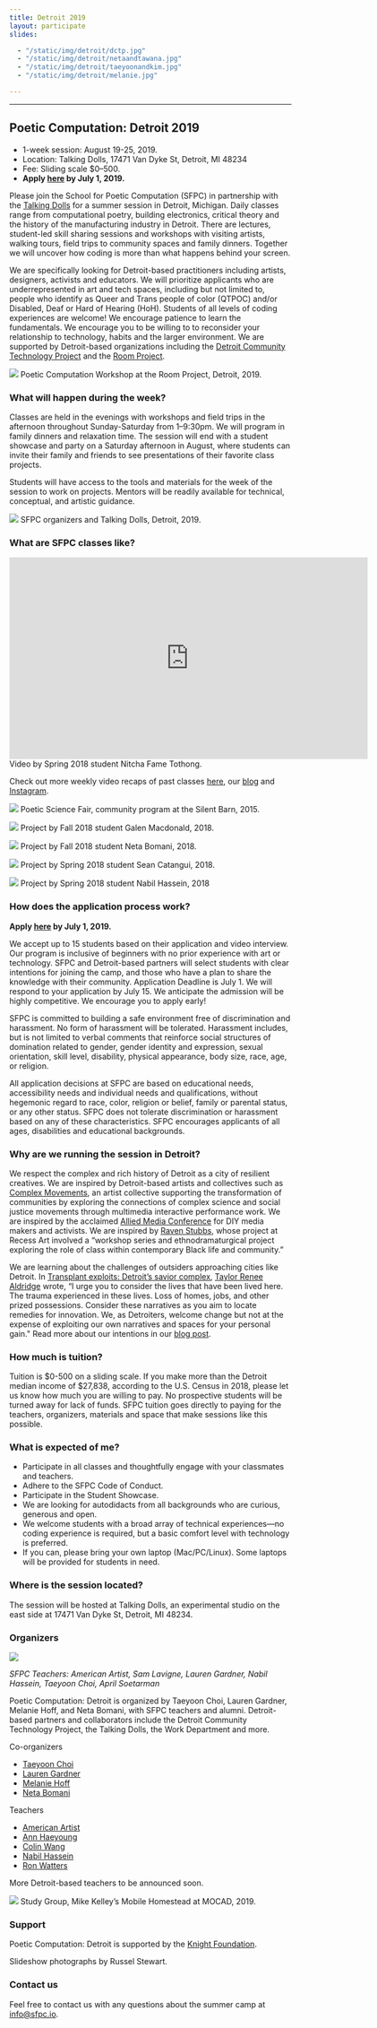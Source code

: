 ```yaml
---
title: Detroit 2019
layout: participate
slides:

  - "/static/img/detroit/dctp.jpg"
  - "/static/img/detroit/netaandtawana.jpg"
  - "/static/img/detroit/taeyoonandkim.jpg"
  - "/static/img/detroit/melanie.jpg"

---
```


***

## Poetic Computation: Detroit 2019

- 1-week session: August 19-25, 2019.
- Location: Talking Dolls, 17471 Van Dyke St, Detroit, MI 48234
- Fee: Sliding scale $0–500.
- **Apply [here](https://airtable.com/shrwis42pddecU2gA) by July 1, 2019.**

Please join the School for Poetic Computation (SFPC) in partnership with the [Talking Dolls](http://talkingdollsdetroit.com/) for a summer session in Detroit, Michigan. Daily classes range from computational poetry, building electronics, critical theory and the history of the manufacturing industry in Detroit. There are lectures, student-led skill sharing sessions and workshops with visiting artists, walking tours, field trips to community spaces and family dinners. Together we will uncover how coding is more than what happens behind your screen.

We are specifically looking for Detroit-based practitioners including artists, designers, activists and educators. We will prioritize applicants who are underrepresented in art and tech spaces, including but not limited to, people who identify as Queer and Trans people of color (QTPOC) and/or Disabled, Deaf or Hard of Hearing (HoH). Students of all levels of coding experiences are welcome! We encourage patience to learn the fundamentals. We encourage you to be willing to to reconsider your relationship to technology, habits and the larger environment. We are supported by Detroit-based organizations including the [Detroit Community Technology Project](https://www.alliedmedia.org/dctp) and the [Room Project](https://www.roomproject.org/).

![](/static/img/detroit/roomproject1.jpg)
Poetic Computation Workshop at the Room Project, Detroit, 2019.


### What will happen during the week?

Classes are held in the evenings with workshops and field trips in the afternoon throughout Sunday-Saturday from 1–9:30pm. We will program in family dinners and relaxation time. The session will end with a student showcase and party on a Saturday afternoon in August, where students can invite their family and friends to see presentations of their favorite class projects.

Students will have access to the tools and materials for the week of the session to work on projects. Mentors will be readily available for technical, conceptual, and artistic guidance.

![](/static/img/detroit/talkingdolls.jpg)
SFPC organizers and Talking Dolls, Detroit, 2019.



### What are SFPC classes like?

<iframe src="https://player.vimeo.com/video/279146924?title=0&byline=0&portrait=0" width="640" height="360" frameborder="0" webkitallowfullscreen mozallowfullscreen allowfullscreen></iframe>
Video by Spring 2018 student Nitcha Fame Tothong.

Check out more weekly video recaps of past classes [here](https://vimeo.com/user50134452), our [blog](https://medium.com/sfpc) and [Instagram](https://instagram.com/sfpc_nyc).

![](/static/img/participate/totallyrad.jpg)
Poetic Science Fair, community program at the Silent Barn, 2015.

![](/static/img/detroit/galen.jpg)
Project by Fall 2018 student Galen Macdonald, 2018.

![](/static/img/detroit/neta.jpg)
Project by Fall 2018 student Neta Bomani, 2018.

![](/static/img/detroit/yelli.jpg)
Project by Spring 2018 student Sean Catangui, 2018.

![](/static/img/detroit/nabil.jpg)
Project by Spring 2018 student Nabil Hassein, 2018

### How does the application process work?

**Apply [here](https://airtable.com/shrwis42pddecU2gA) by July 1, 2019.**

We accept up to 15 students based on their application and video interview. Our program is inclusive of beginners with no prior experience with art or technology. SFPC and Detroit-based partners will select students with clear intentions for joining the camp, and those who have a plan to share the knowledge with their community. Application Deadline is July 1. We will respond to your application by July 15. We anticipate the admission will be highly competitive. We encourage you to apply early!

SFPC is committed to building a safe environment free of discrimination and harassment. No form of harassment will be tolerated. Harassment includes, but is not limited to verbal comments that reinforce social structures of domination related to gender, gender identity and expression, sexual orientation, skill level, disability, physical appearance, body size, race, age, or religion.

All application decisions at SFPC are based on educational needs, accessibility needs and individual needs and qualifications, without hegemonic regard to race, color, religion or belief, family or parental status, or any other status. SFPC does not tolerate discrimination or harassment based on any of these characteristics. SFPC encourages applicants of all ages, disabilities and educational backgrounds.

### Why are we running the session in Detroit?

We respect the complex and rich history of Detroit as a city of resilient creatives. We are inspired by Detroit-based artists and collectives such as [Complex Movements](https://emergencemedia.org/pages/complex-movements), an artist collective supporting the transformation of communities by exploring the connections of complex science and social justice movements through multimedia interactive performance work. We are inspired by the acclaimed [Allied Media Conference](https://www.alliedmedia.org/amc) for DIY media makers and activists. We are inspired by [Raven Stubbs](https://www.ravenstubbs.com/), whose project at Recess Art involved a “workshop series and ethnodramaturgical project exploring the role of class within contemporary Black life and community.”


We are learning about the challenges of outsiders approaching cities like Detroit. In [Transplant exploits: Detroit’s savior complex](http://arts.black/2016/04/transplant-exploits-detroits-savior-complex/), [Taylor Renee Aldridge](https://www.taylorrenee.info/) wrote, “I urge you to consider the lives that have been lived here. The trauma experienced in these lives. Loss of homes, jobs, and other prized possessions. Consider these narratives as you aim to locate remedies for innovation. We, as Detroiters, welcome change but not at the expense of exploiting our own narratives and spaces for your personal gain." Read more about our intentions in our [blog post](https://medium.com/sfpc/poetic-computation-detroit-b748b765afbb).


### How much is tuition?

Tuition is $0-500 on a sliding scale. If you make more than the Detroit median income of $27,838, according to the U.S. Census in 2018, please let us know how much you are willing to pay. No prospective students will be turned away for lack of funds. SFPC tuition goes directly to paying for the teachers, organizers, materials and space that make sessions like this possible.

### What is expected of me?

- Participate in all classes and thoughtfully engage with your classmates and teachers.
- Adhere to the SFPC Code of Conduct.
- Participate in the Student Showcase.
- We are looking for autodidacts from all backgrounds who are curious, generous and open.
- We welcome students with a broad array of technical experiences—no coding experience is required, but a basic comfort level with technology is preferred.
- If you can, please bring your own laptop (Mac/PC/Linux). Some laptops will be provided for students in need.


### Where is the session located?

The session will be hosted at Talking Dolls, an experimental studio on the east side at 17471 Van Dyke St, Detroit, MI 48234.

### Organizers

![](/static/img/detroit/teachers.jpg)

*SFPC Teachers: American Artist, Sam Lavigne, Lauren Gardner, Nabil Hassein, Taeyoon Choi, April Soetarman*


Poetic Computation: Detroit is organized by Taeyoon Choi, Lauren Gardner, Melanie Hoff, and Neta Bomani, with SFPC teachers and alumni. Detroit-based partners and collaborators include the Detroit Community Technology Project, the Talking Dolls, the Work Department and more.

Co-organizers
- [Taeyoon Choi](https://taeyoonchoi.com)
- [Lauren Gardner](https://poohead.com)
- [Melanie Hoff](https://melanie-hoff.com)
- [Neta Bomani](https://netabomani.com)

Teachers
- [American Artist](https://americanartist.us)
- [Ann Haeyoung](https://a-tbd.com/)
- [Colin Wang](https://www.colinwangdesign.com)
- [Nabil Hassein](http://nabilhassein.github.io/about)
- [Ron Watters](https://onecustomcity.com/)

More Detroit-based teachers to be announced soon.

![](/static/img/detroit/mocad.jpg)
Study Group, Mike Kelley’s Mobile Homestead at MOCAD, 2019.


### Support

Poetic Computation: Detroit is supported by the [Knight Foundation](https://knightfoundation.org).

Slideshow photographs by Russel Stewart.

### Contact us

Feel free to contact us with any questions about the summer camp at info@sfpc.io.